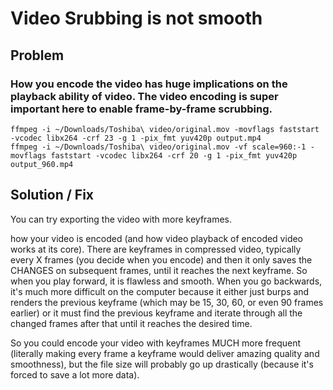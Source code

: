 # Video Srubbing is not smooth

## Problem 
### How you encode the video has huge implications on the playback ability of video. The video encoding is super important here to enable frame-by-frame scrubbing.

```
ffmpeg -i ~/Downloads/Toshiba\ video/original.mov -movflags faststart -vcodec libx264 -crf 23 -g 1 -pix_fmt yuv420p output.mp4
ffmpeg -i ~/Downloads/Toshiba\ video/original.mov -vf scale=960:-1 -movflags faststart -vcodec libx264 -crf 20 -g 1 -pix_fmt yuv420p output_960.mp4
```

## Solution / Fix

You can try exporting the video with more keyframes. 

how your video is encoded (and how video playback of encoded video works at its core). There are keyframes in compressed video, typically every X frames
(you decide when you encode) and then it only saves the CHANGES on subsequent frames, until it reaches the next keyframe. So when you play forward, it 
is flawless and smooth. When you go backwards, it's much more difficult on the computer because it either just burps and renders the previous keyframe 
(which may be 15, 30, 60, or even 90 frames earlier) or it must find the previous keyframe and iterate through all the changed frames after that until 
it reaches the desired time. 

 
So you could encode your video with keyframes MUCH more frequent (literally making every frame a keyframe would deliver amazing quality and smoothness), 
but the file size will probably go up drastically (because it's forced to save a lot more data). 

